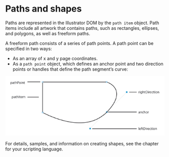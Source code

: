 <a id="scripting-pathsshapes"></a>

# Paths and shapes

Paths are represented in the Illustrator DOM by the `path item` object. Path items include all artwork that contains paths, such as rectangles, ellipses, and polygons, as well as freeform paths.

A freeform path consists of a series of path points. A path point can be specified in two ways:

- As an array of x and y page coordinates.
- As a `path point` object, which defines an anchor point and two direction points or handles that define the path segment’s curve:

![Path Point Object](_static/pathPointObject.jpg)

For details, samples, and information on creating shapes, see the chapter for your scripting language.
